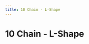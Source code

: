 ```yaml
---
title: 10 Chain - L-Shape
---
```

# 10 Chain - L-Shape
<ClientOnly>
<AssetLoader :reloadOnce="true" />
<GameSlides :jsonFileToLoad="'lshape/10chain_lshape_nov2.json'" :useRandomSeed="false" :useManualData="false" :replay="true"></GameSlides>

</ClientOnly>
